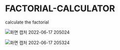 # FACTORIAL-CALCULATOR
calculate the factorial

![화면 캡처 2022-06-17 205024](https://user-images.githubusercontent.com/94342774/174293027-503795e4-0653-46b8-8cd3-eb5a38e1d8ba.png)

![화면 캡처 2022-06-17 205324](https://user-images.githubusercontent.com/94342774/174293266-dd8d8c48-dda5-4e6f-b409-25b71e62a2cc.png)
